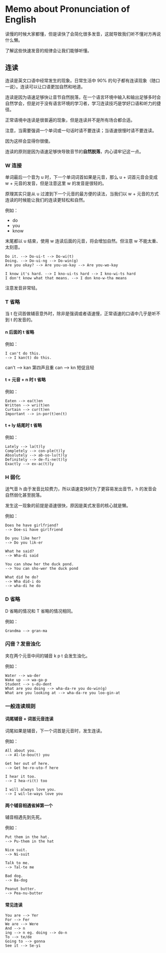# Memo about Pronunciation of English

读慢的时候大家都懂，但是读快了会简化很多发音，这就导致我们听不懂对方再说什么懒。

了解这些快速发音的规律会让我们能够听懂。

## 连读

连读是英文口语中经常发生的现象。日常生活中 90% 的句子都有连读现象（随口一说）。连读可以让口语更加自然和地道。

连读是因为语速足够快让音节自然脱落，在一个语言环境中输入和输出足够多时会自然学会，但是对于没有语言环境的学习者，学习连读技巧是学好口语和听力的捷径。

正常语境中连读是很普遍的现象，但是连读并不是所有场合都合适。

注意，当需要强调一个单词或一句话时请不要连读；当语速很慢时请不要连读。

因为这样会显得你很傻。

连读的原则是因为语速足够快导致音节的**自然脱落**，内心请牢记这一点。

### W 连接

单词最后一个音为 u 时，下一个单词词首如果是元音，那么 u + 词首元音会变成 w + 元音的发音，但是注意这里 w 的发音是很轻的。

原理其实只是从 u 过渡到下一个元音的最方便的读法，当我们以 w + 元音的方式连读的时候能让我们的连读更轻松和自然。

例如：

- do
- you
- know

末尾都以 u 结束，使用 w 连读后面的元音，将会增加自然。但注意 w 不能太重、太刻意。

```
Do it. --> Do-ui-t --> Do-wi(t)
Doing. --> Do-ui-ng --> Do-win(g)
Are you okay? --> Are you-uo-kay --> Are you-wo-kay

I know it's hard. --> I kno-ui-ts hard --> I kno-wi-ts hard
I don't know what that means. --> I don kno-w-tha means
```

注意发音非常轻。

### T 省略

当 t 在词首做辅音意外时，除非是强调或者语速慢，正常语速的口语中几乎是听不到 t 的发音的。

#### n 后面的 t 省略

例如：

```
I can't do this.
--> I kan(t) do this.
```

can't --> kan 第四声且重
can --> kn 短促且轻

#### t + 元音 + n 时 t 省略

例如：

```
Eaten --> ea(t)en
Written --> wri(t)en
Curtain --> cur(t)en
Important --> in-por(t)en(t)
```

#### t + ly 结尾时 t 省略

例如：

```
Lately --> la(t)ly
Completely --> con-ple(t)ly
Absolutely --> ab-so-lu(t)ly
Definitely --> de-fi-ne(t)ly
Exactly --> ex-ac(t)ly
```

### H 弱化

送气音 h 由于发音比较费力，所以语速变快时为了更容易发出音节，h 的发音会自然弱化甚至脱落。

发生这一现象的前提是语速很快，原因是美式发音的核心就是懒。

例如：

```
Does he have girlfriend?
--> Doe-si have girlfriend

Do you like her?
--> Do you lik-er

What he said?
--> Wha-di said

You can show her the duck pond.
--> You can sho-wer the duck pond

What did he do?
--> Wha did-i do
--> wha-di he do
```

### D 省略

D 省略的情况和 T 省略的情况相同。

例如：

```
Grandma --> gran-ma
```

### 闪音？发音浊化

夹在两个元音中间的辅音 k p t 会发生浊化。

例如：

```
Water --> wa-der
Wake up --> wa-ga-p
Student --> s-du-dent
What are you doing --> wha-da-re you do-win(g)
What are you looking at --> wha-da-re you loo-gin-at
```

### 一般连读规则

#### 词尾辅音 + 词首元音连读

词尾如果是辅音，下一个词首是元音时，发生连读。

例如：

```
All about you.
--> Al-le-bou(t) you

Get her out of here.
--> Get he-ro-uto-f here

I hear it too.
--> I hea-ri(t) too

I will always love you.
--> I wil-le-ways love you
```

#### 两个辅音相遇省掉第一个

辅音相遇先到先死。

例如：

```
Put them in the hat.
--> Pu-them in the hat

Nice suit.
--> Ni-suit

Talk to me.
--> Tal-te me

Bad dog.
--> Ba-dog

Peanut butter.
--> Pea-nu-butter
```

#### 常见连读

```
You are --> Yer
For --> Fer
We are --> Were
And --> n
ing --> n eg. doing --> do-n
To --> te/de
Going to --> gonna
See it --> Se-yi
```
